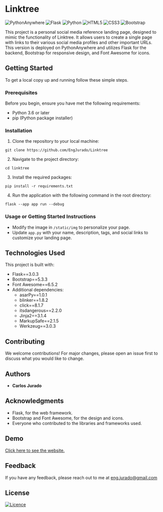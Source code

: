 # Linktree

![PythonAnywhere](https://img.shields.io/badge/pythonanywhere-%232F9FD7.svg?style=for-the-badge&logo=pythonanywhere&logoColor=151515)
![Flask](https://img.shields.io/badge/flask-%23000.svg?style=for-the-badge&logo=flask&logoColor=white)
![Python](https://img.shields.io/badge/python-3670A0?style=for-the-badge&logo=python&logoColor=ffdd54)
![HTML5](https://img.shields.io/badge/html5-%23E34F26.svg?style=for-the-badge&logo=html5&logoColor=white)
![CSS3](https://img.shields.io/badge/css3-%231572B6.svg?style=for-the-badge&logo=css3&logoColor=white)
![Bootstrap](https://img.shields.io/badge/bootstrap-%238511FA.svg?style=for-the-badge&logo=bootstrap&logoColor=white)


This project is a personal social media reference landing page, designed to mimic the functionality of Linktree. It allows users to create a single page with links to their various social media profiles and other important URLs. This version is deployed on PythonAnywhere and utilizes Flask for the backend, Bootstrap for responsive design, and Font Awesome for icons.

## Getting Started

To get a local copy up and running follow these simple steps.

### Prerequisites

Before you begin, ensure you have met the following requirements:
- Python 3.6 or later
- pip (Python package installer)

### Installation

1. Clone the repository to your local machine:
```
git clone https://github.com/EngJurado/Linktree
```
2. Navigate to the project directory:
```
cd linktree
```
3. Install the required packages:
```
pip install -r requirements.txt
```
4. Run the application with the following command in the root directory:
```
flask --app app run --debug
```

### Usage or Getting Started Instructions

- Modify the image in `/static/img` to personalize your page.
- Update `app.py` with your name, description, tags, and social links to customize your landing page.

## Technologies Used

This project is built with:
- Flask==3.0.3
- Bootstrap==5.3.3
- Font Awesome==6.5.2
- Additional dependencies:
  - asarPy==1.0.1
  - blinker==1.8.2
  - click==8.1.7
  - itsdangerous==2.2.0
  - Jinja2==3.1.4
  - MarkupSafe==2.1.5
  - Werkzeug==3.0.3

## Contributing

We welcome contributions! For major changes, please open an issue first to discuss what you would like to change.

## Authors

- **Carlos Jurado**

## Acknowledgments

- Flask, for the web framework.
- Bootstrap and Font Awesome, for the design and icons.
- Everyone who contributed to the libraries and frameworks used.

## Demo

[Click here to see the website.](http://engjurado.pythonanywhere.com/)

## Feedback

If you have any feedback, please reach out to me at eng.jurado@gmail.com

## License

[![Licence](https://img.shields.io/github/license/Ileriayo/markdown-badges?style=for-the-badge)](./LICENSE)